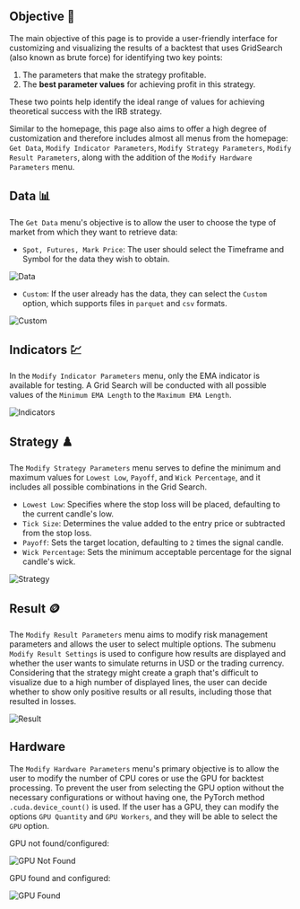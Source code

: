 ## Objective 🎯

The main objective of this page is to provide a user-friendly interface for customizing and visualizing the results of a backtest that uses GridSearch (also known as brute force) for identifying two key points:

1. The parameters that make the strategy profitable.
2. The **best parameter values** for achieving profit in this strategy.

These two points help identify the ideal range of values for achieving theoretical success with the IRB strategy.

Similar to the homepage, this page also aims to offer a high degree of customization and therefore includes almost all menus from the homepage: `Get Data`, `Modify Indicator Parameters`, `Modify Strategy Parameters`, `Modify Result Parameters`, along with the addition of the `Modify Hardware Parameters` menu.

## Data 📊

The `Get Data` menu's objective is to allow the user to choose the type of market from which they want to retrieve data:

- `Spot, Futures, Mark Price`: The user should select the Timeframe and Symbol for the data they wish to obtain.

![Data](https://github.com/m-marqx/Hoffman-IRB/assets/124513922/a8cf8bb6-3c92-451d-a202-36305206446c)


- `Custom`: If the user already has the data, they can select the `Custom` option, which supports files in `parquet` and `csv` formats.

![Custom](https://github.com/m-marqx/Hoffman-IRB/assets/124513922/5dc6236b-1c54-46d6-a3f9-851e62645121)


## Indicators 💹

In the `Modify Indicator Parameters` menu, only the EMA indicator is available for testing. A Grid Search will be conducted with all possible values of the `Minimum EMA Length` to the `Maximum EMA Length`.

![Indicators](https://github.com/m-marqx/Hoffman-IRB/assets/124513922/c75fb6f5-1a39-494b-9589-97f9e4a673bc)


## Strategy ♟️

The `Modify Strategy Parameters` menu serves to define the minimum and maximum values for `Lowest Low`, `Payoff`, and `Wick Percentage`, and it includes all possible combinations in the Grid Search.

- `Lowest Low`: Specifies where the stop loss will be placed, defaulting to the current candle's low.
- `Tick Size`: Determines the value added to the entry price or subtracted from the stop loss.
- `Payoff`: Sets the target location, defaulting to `2` times the signal candle.
- `Wick Percentage`: Sets the minimum acceptable percentage for the signal candle's wick.


![Strategy](https://github.com/m-marqx/Hoffman-IRB/assets/124513922/8b6aac60-7dcb-4750-932c-6c2a1f1c976d)


## Result 🪙

The `Modify Result Parameters` menu aims to modify risk management parameters and allows the user to select multiple options. The submenu `Modify Result Settings` is used to configure how results are displayed and whether the user wants to simulate returns in USD or the trading currency. Considering that the strategy might create a graph that's difficult to visualize due to a high number of displayed lines, the user can decide whether to show only positive results or all results, including those that resulted in losses.

![Result](https://github.com/m-marqx/Hoffman-IRB/assets/124513922/db27da06-c1c9-4aa9-8a7b-74b3a39049b1)


## Hardware

The `Modify Hardware Parameters` menu's primary objective is to allow the user to modify the number of CPU cores or use the GPU for backtest processing. To prevent the user from selecting the GPU option without the necessary configurations or without having one, the PyTorch method `.cuda.device_count()` is used. If the user has a GPU, they can modify the options `GPU Quantity` and `GPU Workers`, and they will be able to select the `GPU` option.

GPU not found/configured:

![GPU Not Found](https://github.com/m-marqx/Hoffman-IRB/assets/124513922/e50ae21e-b593-4432-8825-9337b3eb2824)

GPU found and configured:

![GPU Found](https://github.com/m-marqx/Hoffman-IRB/assets/124513922/a106e748-8e5c-4535-ad15-c810c305679b)
